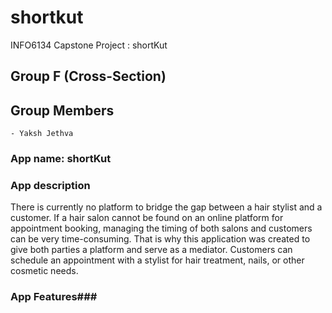 # shortkut
INFO6134 Capstone Project : shortKut 

## Group F (Cross-Section) ##

## Group Members ##
    - Yaksh Jethva 

### App name: shortKut ###

### App description ###
There is currently no platform to bridge the gap between a hair stylist and a customer. If a hair salon cannot be found on an online platform for appointment booking, managing the timing of both salons and customers can be very time-consuming. That is why this application was created to give both parties a platform and serve as a mediator. Customers can schedule an appointment with a stylist for hair treatment, nails, or other cosmetic needs. 

### App Features###
